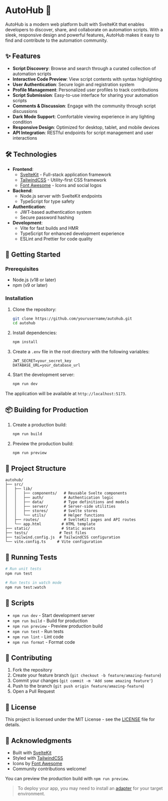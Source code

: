 # AutoHub 🤖

AutoHub is a modern web platform built with SvelteKit that enables developers to discover, share, and collaborate on automation scripts. With a sleek, responsive design and powerful features, AutoHub makes it easy to find and contribute to the automation community.

## ✨ Features

- **Script Discovery**: Browse and search through a curated collection of automation scripts
- **Interactive Code Preview**: View script contents with syntax highlighting
- **User Authentication**: Secure login and registration system
- **Profile Management**: Personalized user profiles to track contributions
- **Script Submission**: Easy-to-use interface for sharing your automation scripts
- **Comments & Discussion**: Engage with the community through script discussions
- **Dark Mode Support**: Comfortable viewing experience in any lighting condition
- **Responsive Design**: Optimized for desktop, tablet, and mobile devices
- **API Integration**: RESTful endpoints for script management and user interactions

## 🛠️ Technologies

- **Frontend**:
  - [SvelteKit](https://kit.svelte.dev/) - Full-stack application framework
  - [TailwindCSS](https://tailwindcss.com/) - Utility-first CSS framework
  - [Font Awesome](https://fontawesome.com/) - Icons and social logos
- **Backend**:
  - Node.js server with SvelteKit endpoints
  - TypeScript for type safety
- **Authentication**:
  - JWT-based authentication system
  - Secure password hashing
- **Development**:
  - Vite for fast builds and HMR
  - TypeScript for enhanced development experience
  - ESLint and Prettier for code quality

## 🚀 Getting Started

### Prerequisites

- Node.js (v18 or later)
- npm (v9 or later)

### Installation

1. Clone the repository:
   ```bash
   git clone https://github.com/yourusername/autohub.git
   cd autohub
   ```

2. Install dependencies:
   ```bash
   npm install
   ```

3. Create a `.env` file in the root directory with the following variables:
   ```env
   JWT_SECRET=your_secret_key
   DATABASE_URL=your_database_url
   ```

4. Start the development server:
   ```bash
   npm run dev
   ```

The application will be available at `http://localhost:5173`.

## 📦 Building for Production

1. Create a production build:
   ```bash
   npm run build
   ```

2. Preview the production build:
   ```bash
   npm run preview
   ```

## 📁 Project Structure

```
autohub/
├── src/
│   ├── lib/
│   │   ├── components/   # Reusable Svelte components
│   │   ├── auth/         # Authentication logic
│   │   ├── data/         # Type definitions and models
│   │   ├── server/       # Server-side utilities
│   │   ├── stores/       # Svelte stores
│   │   └── utils/        # Helper functions
│   ├── routes/           # SvelteKit pages and API routes
│   └── app.html         # HTML template
├── static/              # Static assets
├── tests/              # Test files
├── tailwind.config.js  # TailwindCSS configuration
└── vite.config.ts     # Vite configuration
```

## 🧪 Running Tests

```bash
# Run unit tests
npm run test

# Run tests in watch mode
npm run test:watch
```

## 🔧 Scripts

- `npm run dev` - Start development server
- `npm run build` - Build for production
- `npm run preview` - Preview production build
- `npm run test` - Run tests
- `npm run lint` - Lint code
- `npm run format` - Format code

## 📝 Contributing

1. Fork the repository
2. Create your feature branch (`git checkout -b feature/amazing-feature`)
3. Commit your changes (`git commit -m 'Add some amazing feature'`)
4. Push to the branch (`git push origin feature/amazing-feature`)
5. Open a Pull Request

## 📄 License

This project is licensed under the MIT License - see the [LICENSE](LICENSE) file for details.

## 👏 Acknowledgments

- Built with [SvelteKit](https://kit.svelte.dev/)
- Styled with [TailwindCSS](https://tailwindcss.com/)
- Icons by [Font Awesome](https://fontawesome.com/)
- Community contributions welcome!

You can preview the production build with `npm run preview`.

> To deploy your app, you may need to install an [adapter](https://svelte.dev/docs/kit/adapters) for your target environment.
